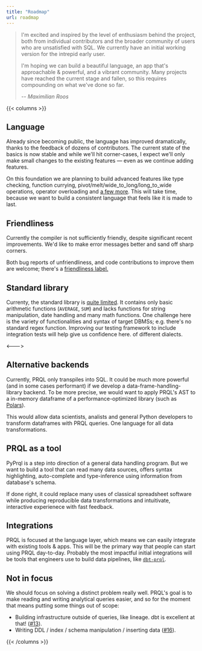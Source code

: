```yaml
---
title: "Roadmap"
url: roadmap
---
```


> I'm excited and inspired by the level of enthusiasm behind the project, both
> from individual contributors and the broader community of users who are
> unsatisfied with SQL. We currently have an initial working version for the
> intrepid early user.
>
> I'm hoping we can build a beautiful language, an app that's approachable &
> powerful, and a vibrant community. Many projects have reached the current stage
> and fallen, so this requires compounding on what we've done so far.
>
> -- <cite>Maximilian Roos</cite>

{{< columns >}}

## Language

Already since becoming public, the language has improved dramatically, thanks to
the feedback of dozens of contributors. The current state of the basics is now
stable and while we'll hit corner-cases, I expect we'll only make small changes
to the existing features — even as we continue adding features.

On this foundation we are planning to build advanced features like type checking,
function currying, pivot/melt/wide_to_long/long_to_wide operations, operator overloading and
[a few more](https://github.com/prql/prql/issues?q=is%3Aissue+is%3Aopen+label%3Alanguage-design).
This will take time, because we want to build a consistent language that feels like it is
made to last.

## Friendliness

Currently the compiler is not sufficiently friendly, despite significant recent improvements.
We'd like to make error messages better and sand off sharp corners.

Both bug reports of unfriendliness, and code contributions to improve them are welcome; there's a
[friendliness label.](https://github.com/prql/prql/issues?q=is%3Aissue+label%3Afriendlienss+is%3Aopen)

## Standard library

Currenty, the standard library is [quite limited](https://github.com/prql/prql/blob/main/prql-compiler/src/sql/stdlib.prql).
It contains only basic arithmetic functions (`AVERAGE`, `SUM`) and lacks functions for string manipulation,
date handling and many math functions.
One challenge here is the variety of functionalities and syntax of target DBMSs; e.g. there's no standard
regex function. Improving our testing framework to include integration tests will help give us confidence
here.
of different dialects.


<--->

## Alternative backends

Currently, PRQL only transpiles into SQL. It could be much more powerful (and in some cases performant)
if we develop a data-frame-handling-library backend. To be more precise, we would want to apply PRQL's
AST to a in-memory dataframe of a performance-optimized library (such as [Polars](https://www.pola.rs/)).

This would allow data scientists, analists and general Python developers to transform dataframes with
PRQL queries. One language for all data transformations.


## PRQL as a tool

PyPrql is a step into direction of a general data handling program. But we want to build a tool that
can read many data sources, offers syntax highlighting, auto-complete and type-inference using
information from database's schema.

If done right, it could replace many uses of classical spreadsheet software while producing reproducible
data transformations and intuitivate, interactive experienece with fast feedback.

## Integrations

PRQL is focused at the language layer, which means we can easily integrate with
existing tools & apps. This will be the primary way that people can start using
PRQL day-to-day. Probably the most impactful initial integrations will be tools that
engineers use to build data pipelines, like
[`dbt-prql`](https://github.com/prql/prql/issues/375).


## Not in focus

We should focus on solving a distinct problem really well. PRQL's goal is to
make reading and writing analytical queries easier, and so for the moment that
means putting some things out of scope:

- Building infrastructure outside of queries, like lineage. dbt is excellent at
  that! ([#13](https://github.com/prql/prql/issues/13)).
- Writing DDL / index / schema manipulation / inserting data
  ([#16](https://github.com/prql/prql/issues/16)).

{{< /columns >}}
